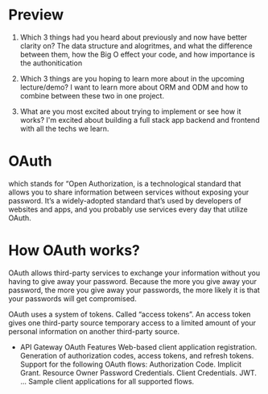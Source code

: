 # Preview

1.  Which 3 things had you heard about previously and now have better clarity on?
The data structure and alogritmes, and what the difference between them, how the Big O effect your code, and how importance is the authonitication

1.  Which 3 things are you hoping to learn more about in the upcoming lecture/demo?
I want to learn more about ORM and ODM and how to combine between these two in one project.

1.  What are you most excited about trying to implement or see how it works?
I'm excited about building a full stack app backend and frontend with all the techs we learn.



# OAuth
which stands for “Open Authorization, is a technological standard that allows you to share information between services without exposing your password. It’s a widely-adopted standard that’s used by developers of websites and apps, and you probably use services every day that utilize OAuth.

# How OAuth works?
OAuth allows third-party services to exchange your information without you having to give away your password. Because the more you give away your password, the more you give away your passwords, the more likely it is that your passwords will get compromised.

OAuth uses a system of tokens. Called “access tokens”. An access token gives one third-party source temporary access to a limited amount of your personal information on another third-party source.


- API Gateway OAuth Features
Web-based client application registration. Generation of authorization codes, access tokens, and refresh tokens.
Support for the following OAuth flows: Authorization Code. Implicit Grant. Resource Owner Password Credentials. Client Credentials. JWT. ...
Sample client applications for all supported flows.
